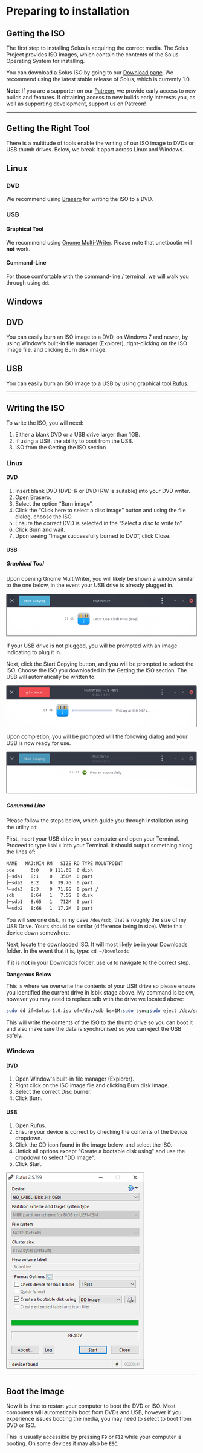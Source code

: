 # Preparing to installation

## Getting the ISO

The first step to installing Solus is acquiring the correct media. The Solus Project provides ISO images, which contain the contents of the Solus Operating System for installing.

You can download a Solus ISO by going to our [Download page](https://solus-project.com/download). We recommend using the latest stable release of Solus, which is currently 1.0.

**Note**: If you are a supporter on our [Patreon](https://www.patreon.com/solus?ty=h), we provide early access to new builds and features. If obtaining access to new builds early interests you, as well as supporting development, support us on Patreon!

---

## Getting the Right Tool

There is a multitude of tools enable the writing of our ISO image to DVDs or USB thumb drives. Below, we break it apart across Linux and Windows.

## Linux

### DVD

We recommend using [Brasero](https://wiki.gnome.org/Apps/Brasero) for writing the ISO to a DVD.

### USB

#### Graphical Tool

We recommend using [Gnome Multi-Writer](https://wiki.gnome.org/Apps/MultiWriter). Please note that unetbootin will **not** work.

#### Command-Line

For those comfortable with the command-line / terminal, we will walk you through using `dd`.

## Windows

## DVD

You can easily burn an ISO image to a DVD, on Windows 7 and newer, by using Window's built-in file manager (Explorer), right-clicking on the ISO image file, and clicking Burn disk image.

## USB

You can easily burn an ISO image to a USB by using graphical tool [Rufus](https://rufus.akeo.ie/).

---

## Writing the ISO

To write the ISO, you will need:

1. Either a blank DVD or a USB drive larger than 1GB.
2. If using a USB, the ability to boot from the USB.
3. ISO from the Getting the ISO section

### Linux

#### DVD

1. Insert blank DVD (DVD-R or DVD+RW is suitable) into your DVD writer.
2. Open Brasero.
3. Select the option “Burn image”.
4. Click the “Click here to select a disc image” button and using the file dialog, choose the ISO.
5. Ensure the correct DVD is selected in the “Select a disc to write to”.
6. Click Burn and wait.
7. Upon seeing “Image successfully burned to DVD”, click Close.

#### USB

##### Graphical Tool

Upon opening Gnome MultiWriter, you will likely be shown a window similar to the one below, in the event your USB drive is already plugged in.

![Gnome MultiWriter Start Copying](images/gnome-multiwriter/start.png)

If your USB drive is not plugged, you will be prompted with an image indicating to plug it in.

Next, click the Start Copying button, and you will be prompted to select the ISO. Choose the ISO you downloaded in the Getting the ISO section. The USB will automatically be written to.

![Gnome MultiWriter Writing](images/gnome-multiwriter/writing.png)

Upon completion, you will be prompted will the following dialog and your USB is now ready for use.

![Gnome MultiWriter Done](images/gnome-multiwriter/done.png)

##### Command Line

Please follow the steps below, which guide you through installation using the utility `dd`:

First, insert your USB drive in your computer and open your Terminal. Proceed to type `lsblk` into your Terminal. It should output something along the lines of:

``` bash
NAME   MAJ:MIN RM   SIZE RO TYPE MOUNTPOINT
sda      8:0    0 111.8G  0 disk
├─sda1   8:1    0   350M  0 part
├─sda2   8:2    0  39.7G  0 part
└─sda3   8:3    0  71.8G  0 part /
sdb      8:64   1   7.5G  0 disk
├─sdb1   8:65   1   712M  0 part
└─sdb2   8:66   1  17.2M  0 part
```

You will see one disk, in my case `/dev/sdb`, that is roughly the size of my USB Drive. Yours should be similar (difference being in size). Write this device down somewhere.

Next, locate the downlaoded ISO. It will most likely be in your Downloads folder. In the event that it is, type: `cd ~/Downloads`

If it is **not** in your Downloads folder, use `cd` to navigate to the correct step.

**Dangerous Below**

This is where we overwrite the contents of your USB drive so please ensure you identified the current drive in lsblk stage above. My command is below, however you may need to replace sdb with the drive we located above:

``` bash
sudo dd if=Solus-1.0.iso of=/dev/sdb bs=1M;sudo sync;sudo eject /dev/sdb
```

This will write the contents of the ISO to the thumb drive so you can boot it and also make sure the data is synchronised so you can eject the USB safely.

### Windows

#### DVD

1. Open Window's built-in file manager (Explorer).
2. Right click on the ISO image file and clicking Burn disk image.
3. Select the correct Disc burner.
4. Click Burn.

#### USB

1. Open Rufus.
2. Ensure your device is correct by checking the contents of the Device dropdown.
3. Click the CD icon found in the image below, and select the ISO.
4. Untick all options except "Create a bootable disk using" and use the dropdown to select "DD Image".
5. Click Start.

![Rufus](images/rufus.png)

---

## Boot the Image

Now it is time to restart your computer to boot the DVD or ISO. Most computers will automatically boot from DVDs and USB, however if you experience issues booting the media, you may need to select to boot from DVD or ISO.

This is usually accessible by pressing `F9` or `F12` while your computer is booting. On some devices it may also be `ESC`.

